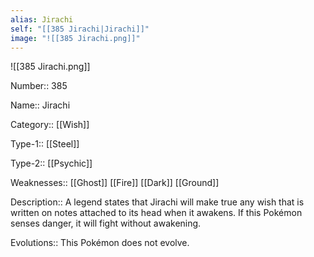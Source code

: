 ```yaml
---
alias: Jirachi
self: "[[385 Jirachi|Jirachi]]"
image: "![[385 Jirachi.png]]"
---
```


![[385 Jirachi.png]]

Number:: 385

Name:: Jirachi

Category:: [[Wish]]

Type-1:: [[Steel]]

Type-2:: [[Psychic]] 

Weaknesses:: [[Ghost]] [[Fire]] [[Dark]] [[Ground]] 

Description:: A legend states that Jirachi will make true any wish that is written on notes attached to its head when it awakens. If this Pokémon senses danger, it will fight without awakening.

Evolutions:: This Pokémon does not evolve.
